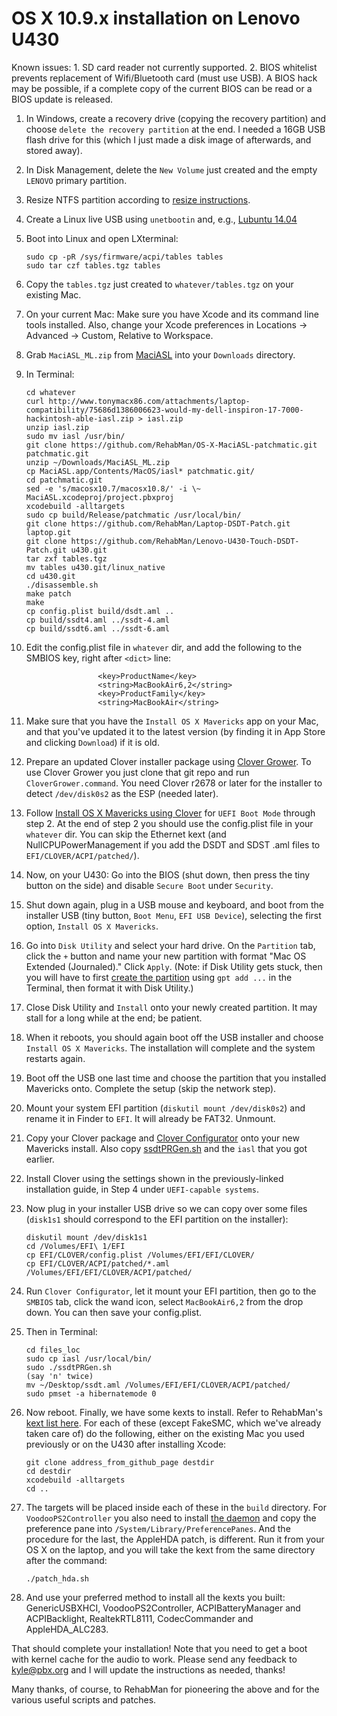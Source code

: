 OS X 10.9.x installation on Lenovo U430
=======================================

Known issues: 1. SD card reader not currently supported. 2. BIOS whitelist prevents replacement of Wifi/Bluetooth card (must use USB). A BIOS hack may be possible, if a complete copy of the current BIOS can be read or a BIOS update is released.

1. In Windows, create a recovery drive (copying the recovery partition) and choose `delete the recovery partition` at the end. I needed a 16GB USB flash drive for this (which I just made a disk image of afterwards, and stored away).
1. In Disk Management, delete the `New Volume` just created and the empty `LENOVO` primary partition.
1. Resize NTFS partition according to [resize instructions].
1. Create a Linux live USB using `unetbootin` and, e.g., [Lubuntu 14.04]
1. Boot into Linux and open LXterminal:

	```
	sudo cp -pR /sys/firmware/acpi/tables tables
	sudo tar czf tables.tgz tables
	```

1. Copy the `tables.tgz` just created to `whatever/tables.tgz` on your existing Mac.
1. On your current Mac: Make sure you have Xcode and its command line tools installed. Also, change your Xcode preferences in Locations -> Advanced -> Custom, Relative to Workspace. 
1. Grab `MaciASL_ML.zip` from [MaciASL] into your `Downloads` directory.
1. In Terminal:

	```
	cd whatever
	curl http://www.tonymacx86.com/attachments/laptop-compatibility/75686d1386006623-would-my-dell-inspiron-17-7000-hackintosh-able-iasl.zip > iasl.zip
	unzip iasl.zip
	sudo mv iasl /usr/bin/
	git clone https://github.com/RehabMan/OS-X-MaciASL-patchmatic.git patchmatic.git
	unzip ~/Downloads/MaciASL_ML.zip
	cp MaciASL.app/Contents/MacOS/iasl* patchmatic.git/
	cd patchmatic.git
	sed -e 's/macosx10.7/macosx10.8/' -i \~ MaciASL.xcodeproj/project.pbxproj
	xcodebuild -alltargets
	sudo cp build/Release/patchmatic /usr/local/bin/
	git clone https://github.com/RehabMan/Laptop-DSDT-Patch.git laptop.git
	git clone https://github.com/RehabMan/Lenovo-U430-Touch-DSDT-Patch.git u430.git
	tar zxf tables.tgz
	mv tables u430.git/linux_native
	cd u430.git
	./disassemble.sh
	make patch
	make
	cp config.plist build/dsdt.aml ..
	cp build/ssdt4.aml ../ssdt-4.aml
	cp build/ssdt6.aml ../ssdt-6.aml
	```

1. Edit the config.plist file in `whatever` dir, and add the following to the SMBIOS key, right after `<dict>` line:

	```
	                <key>ProductName</key>
	                <string>MacBookAir6,2</string>
	                <key>ProductFamily</key>
	                <string>MacBookAir</string>
	```

1. Make sure that you have the `Install OS X Mavericks` app on your Mac, and that you've updated it to the latest version (by finding it in App Store and clicking `Download`) if it is old.
1. Prepare an updated Clover installer package using [Clover Grower]. To use Clover Grower you just clone that git repo and run `CloverGrower.command`. You need Clover r2678 or later for the installer to detect `/dev/disk0s2` as the ESP (needed later).
1. Follow [Install OS X Mavericks using Clover] for `UEFI Boot Mode` through step 2. At the end of step 2 you should use the config.plist file in your `whatever` dir. You can skip the Ethernet kext (and NullCPUPowerManagement if you add the DSDT and SDST .aml files to `EFI/CLOVER/ACPI/patched/`).
1. Now, on your U430: Go into the BIOS (shut down, then press the tiny button on the side) and disable `Secure Boot` under `Security`.
1. Shut down again, plug in a USB mouse and keyboard, and boot from the installer USB (tiny button, `Boot Menu`, `EFI USB Device`), selecting the first option, `Install OS X Mavericks`.
1. Go into `Disk Utility` and select your hard drive. On the `Partition` tab, click the `+` button and name your new partition with format "Mac OS Extended (Journaled)." Click `Apply`. (Note: if Disk Utility gets stuck, then you will have to first [create the partition] using `gpt add ...` in the Terminal, then format it with Disk Utility.)
1. Close Disk Utility and `Install` onto your newly created partition. It may stall for a long while at the end; be patient.
1. When it reboots, you should again boot off the USB installer and choose `Install OS X Mavericks`. The installation will complete and the system restarts again.
1. Boot off the USB one last time and choose the partition that you installed Mavericks onto. Complete the setup (skip the network step).
1. Mount your system EFI partition (`diskutil mount /dev/disk0s2`) and rename it in Finder to `EFI`. It will already be FAT32. Unmount.
1. Copy your Clover package and [Clover Configurator] onto your new Mavericks install. Also copy [ssdtPRGen.sh] and the `iasl` that you got earlier.
1. Install Clover using the settings shown in the previously-linked installation guide, in Step 4 under `UEFI-capable systems`.
1. Now plug in your installer USB drive so we can copy over some files (`disk1s1` should correspond to the EFI partition on the installer):

	```
	diskutil mount /dev/disk1s1
	cd /Volumes/EFI\ 1/EFI
	cp EFI/CLOVER/config.plist /Volumes/EFI/EFI/CLOVER/
	cp EFI/CLOVER/ACPI/patched/*.aml /Volumes/EFI/EFI/CLOVER/ACPI/patched/
	```

1. Run `Clover Configurator`, let it mount your EFI partition, then go to the `SMBIOS` tab, click the wand icon, select `MacBookAir6,2` from the drop down. You can then save your config.plist.
1. Then in Terminal:

	```
	cd files_loc
	sudo cp iasl /usr/local/bin/
	sudo ./ssdtPRGen.sh
	(say 'n' twice)
	mv ~/Desktop/ssdt.aml /Volumes/EFI/EFI/CLOVER/ACPI/patched/
	sudo pmset -a hibernatemode 0
	```

1. Now reboot. Finally, we have some kexts to install. Refer to RehabMan's [kext list here]. For each of these (except FakeSMC, which we've already taken care of) do the following, either on the existing Mac you used previously or on the U430 after installing Xcode:

	```
	git clone address_from_github_page destdir
	cd destdir
	xcodebuild -alltargets
	cd ..
	```

1. The targets will be placed inside each of these in the `build` directory. For `VoodooPS2Controller` you also need to install [the daemon] and copy the preference pane into `/System/Library/PreferencePanes`. And the procedure for the last, the AppleHDA patch, is different. Run it from your OS X on the laptop, and you will take the kext from the same directory after the command:

	```
	./patch_hda.sh
	```

1. And use your preferred method to install all the kexts you built: GenericUSBXHCI, VoodooPS2Controller, ACPIBatteryManager and ACPIBacklight, RealtekRTL8111, CodecCommander and AppleHDA_ALC283.

That should complete your installation! Note that you need to get a boot with kernel cache for the audio to work. Please send any feedback to <kyle@pbx.org> and I will update the instructions as needed, thanks!

Many thanks, of course, to RehabMan for pioneering the above and for the various useful scripts and patches.

[resize instructions]:http://ubuntuforums.org/showthread.php?t=2087466&p=12372055#post12372055
[Lubuntu 14.04]:http://cdimage.ubuntu.com/lubuntu/releases/14.04/release/lubuntu-14.04-desktop-amd64.iso
[MaciASL]:http://sourceforge.net/projects/maciasl/
[Install OS X Mavericks using Clover]:http://www.tonymacx86.com/mavericks-desktop-guides/125632-how-install-os-x-mavericks-using-clover.html
[create the partition]:http://apple.stackexchange.com/questions/63130/create-new-partition-in-unallocated-space-with-diskutil
[Clover Grower]:https://github.com/STLVNUB/CloverGrower
[Clover Configurator]:http://www.osx86.net/files/file/49-clover-configurator/
[ssdtPRGen.sh]:https://github.com/Piker-Alpha/ssdtPRGen.sh
[kext list here]:http://www.tonymacx86.com/laptop-compatibility/121632-lenovo-ideapad-u430-mavericks-19.html#post816396
[the daemon]:https://github.com/RehabMan/OS-X-Voodoo-PS2-Controller/wiki/How-to-Install
